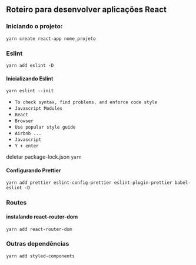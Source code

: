 ## Roteiro para desenvolver aplicações React

### Iniciando o projeto:

`yarn create react-app nome_projeto`

### Eslint

`yarn add eslint -D`

#### Inicializando Eslint

`yarn eslint --init`

- `To check syntax, find problems, and enforce code style`
- `Javascript Modules`
- `React`
- `Browser`
- `Use popular style guide`
- `Airbnb ...`
- `Javascript`
- `Y + enter`

deletar package-lock.json
`yarn`

#### Configurando Prettier

`yarn add prettier eslint-config-prettier eslint-plugin-prettier babel-eslint -D`

### Routes

#### instalando react-router-dom

`yarn add react-router-dom`

### Outras dependências

`yarn add styled-components`
